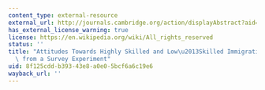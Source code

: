 ```yaml
---
content_type: external-resource
external_url: http://journals.cambridge.org/action/displayAbstract?aid=7449424
has_external_license_warning: true
license: https://en.wikipedia.org/wiki/All_rights_reserved
status: ''
title: "Attitudes Towards Highly Skilled and Low\u2013Skilled Immigration: Evidence\
  \ from a Survey Experiment"
uid: 8f125cdd-b393-43e8-a0e0-5bcf6a6c19e6
wayback_url: ''
---
```

